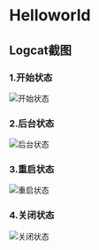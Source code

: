 # Helloworld
## Logcat截图
### 1.开始状态
![开始状态](https://github.com/PresidentChao/Helloworld/blob/master/helloworld/src/main/res/drawable/start.png)
### 2.后台状态
![后台状态](https://github.com/PresidentChao/Helloworld/blob/master/helloworld/src/main/res/drawable/backstage.png)
### 3.重启状态
![重启状态](https://github.com/PresidentChao/Helloworld/blob/master/helloworld/src/main/res/drawable/restart.png)
### 4.关闭状态
![关闭状态](https://github.com/PresidentChao/Helloworld/blob/master/helloworld/src/main/res/drawable/close.png)
